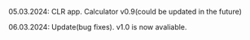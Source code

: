 05.03.2024: CLR app. Calculator v0.9(could be updated in the future)

06.03.2024: Update(bug fixes). v1.0 is now avaliable. 
